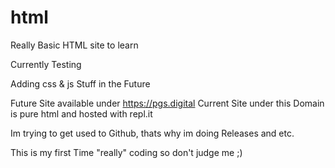 # html

Really Basic HTML site to learn

Currently Testing

Adding css & js Stuff in the Future

Future Site available under https://pgs.digital Current Site under this Domain is pure html and hosted with repl.it

Im trying to get used to Github, thats why im doing Releases and etc. 

This is my first Time "really" coding so don't judge me ;) 
